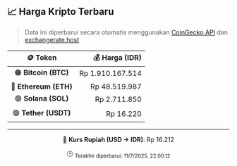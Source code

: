 

<!-- HARGA_KRIPTO -->
## 📈 Harga Kripto Terbaru

> Data ini diperbarui secara otomatis menggunakan [CoinGecko API](https://www.coingecko.com/) dan [exchangerate.host](https://exchangerate.host/)

<div align="center">

| 🪙 Token | 💰 Harga (IDR) |
|:------:|---------------:|
| 🟠 **Bitcoin (BTC)**   | Rp 1.910.167.514 |
| 🔵 **Ethereum (ETH)**  | Rp 48.519.987 |
| 🟣 **Solana (SOL)**    | Rp 2.711.850 |
| 🟢 **Tether (USDT)**   | Rp 16.220 |

---

💱 **Kurs Rupiah (USD → IDR)**: Rp 16.212

🕒 <sub>Terakhir diperbarui: 11/7/2025, 22.00.12</sub>

</div>
<!-- /HARGA_KRIPTO -->